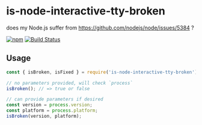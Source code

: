 # is-node-interactive-tty-broken

does my Node.js suffer from https://github.com/nodejs/node/issues/5384 ?

[![npm](https://img.shields.io/npm/v/npm.svg?maxAge=2592000)](https://www.npmjs.com/package/is-node-interactive-tty-broken)
[![Build Status](https://travis-ci.org/jokeyrhyme/is-node-interactive-tty-broken.svg?branch=master)](https://travis-ci.org/jokeyrhyme/is-node-interactive-tty-broken)

## Usage

```js
const { isBroken, isFixed } = require('is-node-interactive-tty-broken')

// no parameters provided, will check `process`
isBroken(); // => true or false

// can provide parameters if desired
const version = process.version;
const platform = process.platform;
isBroken(version, platform);
```
